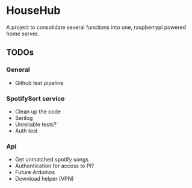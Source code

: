 # HouseHub

A project to consolidate several functions into one, raspberrypi powered home server.

## TODOs

### General

- Github test pipeline

### SpotifySort service

- Clean up the code
- Serilog
- Unreliable tests?
- Auth test

### Api
- Get unmatched spotify songs
- Authentication for access to Pi?
- Future Arduinos
- Download helper (VPN)